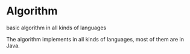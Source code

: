 # Algorithm
basic algorithm in all kinds of languages

The algorithm implements in all kinds of languages, most of them are in Java.

